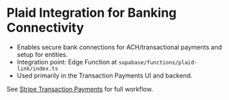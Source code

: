 
# Plaid Integration for Banking Connectivity

- Enables secure bank connections for ACH/transactional payments and setup for entities.
- Integration point: Edge Function at `supabase/functions/plaid-link/index.ts`
- Used primarily in the Transaction Payments UI and backend.

See [Stripe Transaction Payments](./stripe-transaction-payments.md) for full workflow.
